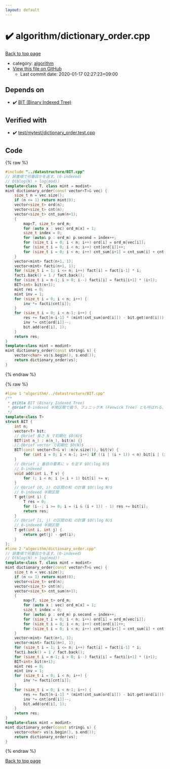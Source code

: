 ```yaml
---
layout: default
---
```


<!-- mathjax config similar to math.stackexchange -->
<script type="text/javascript" async
  src="https://cdnjs.cloudflare.com/ajax/libs/mathjax/2.7.5/MathJax.js?config=TeX-MML-AM_CHTML">
</script>
<script type="text/x-mathjax-config">
  MathJax.Hub.Config({
    TeX: { equationNumbers: { autoNumber: "AMS" }},
    tex2jax: {
      inlineMath: [ ['$','$'] ],
      processEscapes: true
    },
    "HTML-CSS": { matchFontHeight: false },
    displayAlign: "left",
    displayIndent: "2em"
  });
</script>

<script type="text/javascript" src="https://cdnjs.cloudflare.com/ajax/libs/jquery/3.4.1/jquery.min.js"></script>
<script src="https://cdn.jsdelivr.net/npm/jquery-balloon-js@1.1.2/jquery.balloon.min.js" integrity="sha256-ZEYs9VrgAeNuPvs15E39OsyOJaIkXEEt10fzxJ20+2I=" crossorigin="anonymous"></script>
<script type="text/javascript" src="../../assets/js/copy-button.js"></script>
<link rel="stylesheet" href="../../assets/css/copy-button.css" />


# :heavy_check_mark: algorithm/dictionary_order.cpp

<a href="../../index.html">Back to top page</a>

* category: <a href="../../index.html#ed469618898d75b149e5c7c4b6a1c415">algorithm</a>
* <a href="{{ site.github.repository_url }}/blob/master/algorithm/dictionary_order.cpp">View this file on GitHub</a>
    - Last commit date: 2020-01-17 02:27:23+09:00




## Depends on

* :heavy_check_mark: <a href="../datastructure/BIT.cpp.html">BIT (Binary Indexed Tree)</a>


## Verified with

* :heavy_check_mark: <a href="../../verify/test/mytest/dictionary_order.test.cpp.html">test/mytest/dictionary_order.test.cpp</a>


## Code

<a id="unbundled"></a>
{% raw %}
```cpp
#include "../datastructure/BIT.cpp"
// 辞書順で何番目かを返す。(0-indexed)
// O(Nlog(N) + log(mod))
template<class T, class mint = modint>
mint dictionary_order(const vector<T>& vec) {
	size_t n = vec.size();
	if (n <= 1) return mint(0);
	vector<size_t> ord(n);
	vector<size_t> cnt(n);
	vector<size_t> cnt_sum(n+1);
	{
		map<T, size_t> ord_m;
		for (auto x : vec) ord_m[x] = 1;
		size_t index = 0;
		for (auto& p : ord_m) p.second = index++;
		for (size_t i = 0; i < n; i++) ord[i] = ord_m[vec[i]];
		for (size_t i = 0; i < n; i++) cnt[ord[i]]++;
		for (size_t i = 0; i < n; i++) cnt_sum[i+1] = cnt_sum[i] + cnt[i];
	}
	vector<mint> fact(n+1, 1);
	vector<mint> facti(n+1, 1);
	for (size_t i = 1; i <= n; i++) fact[i] = fact[i-1] * i;
	facti.back() = 1 / fact.back();
	for (size_t i = n-1; i > 0; i--) facti[i] = facti[i+1] * (i+1);
	BIT<int> bit(n+1);
	mint res = 0;
	mint inv = 1;
	for (size_t i = 0; i < n; i++) {
		inv *= facti[cnt[i]];
	}
	for (size_t i = 0; i < n-1; i++) {
		res += fact[n-i-1] * (mint(cnt_sum[ord[i]]) - bit.get(ord[i])) * inv;
		inv *= cnt[ord[i]]--;
		bit.add(ord[i], 1);
	}
	return res;
}
template<class mint = modint>
mint dictionary_order(const string& s) {
	vector<char> vs(s.begin(), s.end());
	return dictionary_order(vs);
}
```
{% endraw %}

<a id="bundled"></a>
{% raw %}
```cpp
#line 1 "algorithm/../datastructure/BIT.cpp"
/**
 * @title BIT (Binary Indexed Tree)
 * @brief 0-indexed 半開区間で扱う。フェニック木 (Fenwick Tree) とも呼ばれる。
 */
template<class T>
struct BIT {
	int n;
	vector<T> bit;
	// @brief 長さ N で初期化 $O(N)$
	BIT(int n_) : n(n_), bit(n) {}
	// @brief vector で初期化 $O(N)$
	BIT(const vector<T>& v) :n(v.size()), bit(v) {
		for (int i = 0; i < n-1; i++) if ((i | (i + 1)) < n) bit[i | (i + 1)] += bit[i];
	}
	// @brief i 番目の要素に v を足す $O(\log N)$
 	// 0-indexed
	void add(int i, T v) {
		for (; i < n; i |= i + 1) bit[i] += v;
	}
	// @brief [0, i) の区間の和 の計算 $O(\log N)$
 	// 0-indexed 半開区間
	T get(int i) {
		T res = 0;
		for (i--; i >= 0; i = (i & (i + 1)) - 1) res += bit[i];
		return res;
	}
	// @brief [i, j) の区間の和 の計算 $O(\log N)$
 	// 0-indexed 半開区間
	T get(int i, int j) {
		return get(j) - get(i);
	}
};
#line 2 "algorithm/dictionary_order.cpp"
// 辞書順で何番目かを返す。(0-indexed)
// O(Nlog(N) + log(mod))
template<class T, class mint = modint>
mint dictionary_order(const vector<T>& vec) {
	size_t n = vec.size();
	if (n <= 1) return mint(0);
	vector<size_t> ord(n);
	vector<size_t> cnt(n);
	vector<size_t> cnt_sum(n+1);
	{
		map<T, size_t> ord_m;
		for (auto x : vec) ord_m[x] = 1;
		size_t index = 0;
		for (auto& p : ord_m) p.second = index++;
		for (size_t i = 0; i < n; i++) ord[i] = ord_m[vec[i]];
		for (size_t i = 0; i < n; i++) cnt[ord[i]]++;
		for (size_t i = 0; i < n; i++) cnt_sum[i+1] = cnt_sum[i] + cnt[i];
	}
	vector<mint> fact(n+1, 1);
	vector<mint> facti(n+1, 1);
	for (size_t i = 1; i <= n; i++) fact[i] = fact[i-1] * i;
	facti.back() = 1 / fact.back();
	for (size_t i = n-1; i > 0; i--) facti[i] = facti[i+1] * (i+1);
	BIT<int> bit(n+1);
	mint res = 0;
	mint inv = 1;
	for (size_t i = 0; i < n; i++) {
		inv *= facti[cnt[i]];
	}
	for (size_t i = 0; i < n-1; i++) {
		res += fact[n-i-1] * (mint(cnt_sum[ord[i]]) - bit.get(ord[i])) * inv;
		inv *= cnt[ord[i]]--;
		bit.add(ord[i], 1);
	}
	return res;
}
template<class mint = modint>
mint dictionary_order(const string& s) {
	vector<char> vs(s.begin(), s.end());
	return dictionary_order(vs);
}

```
{% endraw %}

<a href="../../index.html">Back to top page</a>

